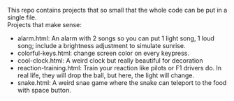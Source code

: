 This repo contains projects that so small that the whole code can be put in a single file. \
Projects that make sense:
- alarm.html: An alarm with 2 songs so you can put 1 light song, 1 loud song; include a brightness adjustment to simulate sunrise.
- colorful-keys.html: change screen color on every keypress.
- cool-clock.html: A weird clock but really beautiful for decoration
- reaction-training.html: Train your reaction like pilots or F1 drivers do. In real life, they will drop the ball, but here, the light will change.
- snake.html: A weird snae game where the snake can teleport to the food with space button.